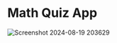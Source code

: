 # Math Quiz App

![Screenshot 2024-08-19 203629](https://github.com/user-attachments/assets/2e09fada-d9bc-4d32-9bba-dab9f637098c)
